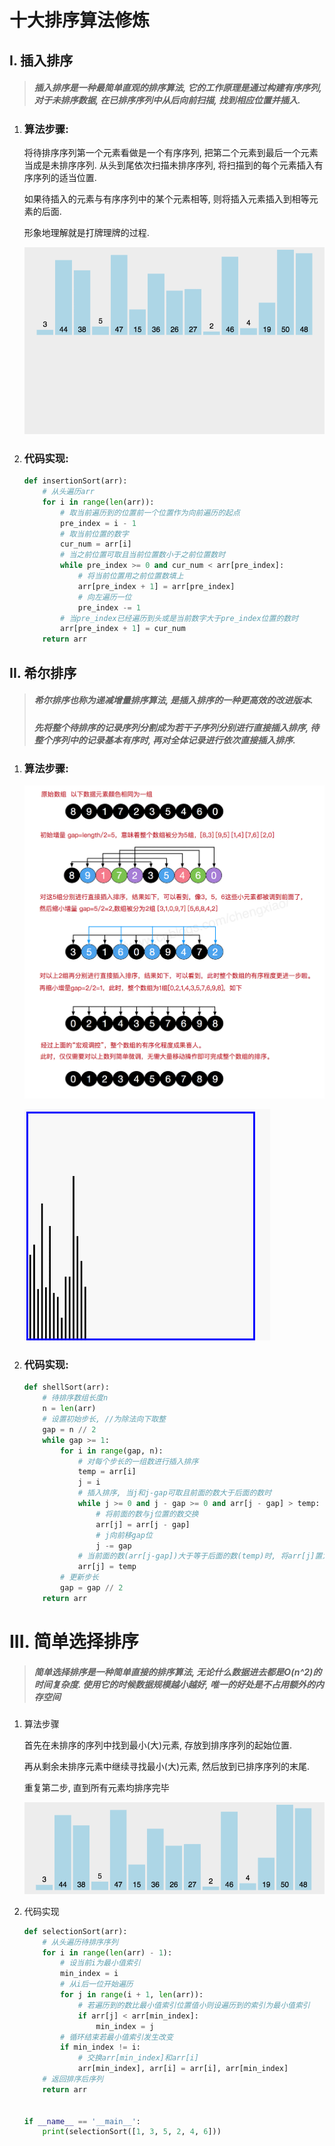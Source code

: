# 十大排序算法修炼

## I. 插入排序

> ##### 插入排序是一种最简单直观的排序算法, 它的工作原理是通过构建有序序列, 对于未排序数据, 在已排序序列中从后向前扫描, 找到相应位置并插入.

1. ### 算法步骤:

    将待排序序列第一个元素看做是一个有序序列, 把第二个元素到最后一个元素当成是未排序序列. 从头到尾依次扫描未排序序列, 将扫描到的每个元素插入有序序列的适当位置. 

    如果待插入的元素与有序序列中的某个元素相等, 则将插入元素插入到相等元素的后面.

    形象地理解就是打牌理牌的过程.

    ![img](imgs/insertionSort.gif)

2. ### 代码实现:

    ```python
    def insertionSort(arr):
        # 从头遍历arr
        for i in range(len(arr)):
            # 取当前遍历到的位置前一个位置作为向前遍历的起点
            pre_index = i - 1
            # 取当前位置的数字
            cur_num = arr[i]
            # 当之前位置可取且当前位置数小于之前位置数时
            while pre_index >= 0 and cur_num < arr[pre_index]:
                # 将当前位置用之前位置数填上
                arr[pre_index + 1] = arr[pre_index]
                # 向左遍历一位
                pre_index -= 1
            # 当pre_index已经遍历到头或是当前数字大于pre_index位置的数时
            arr[pre_index + 1] = cur_num
        return arr
    ```


## II. 希尔排序

> ##### 希尔排序也称为递减增量排序算法, 是插入排序的一种更高效的改进版本.
>
> ##### 先将整个待排序的记录序列分割成为若干子序列分别进行直接插入排序, 待整个序列中的记录基本有序时, 再对全体记录进行依次直接插入排序.

1. ### 算法步骤:

    ![1024555-20161128110416068-1421707828](imgs/1024555-20161128110416068-1421707828-2581271.png)

    ![shellsort](imgs/shellsort.gif)

2. ### 代码实现:

    ```python
    def shellSort(arr):
        # 待排序数组长度n
        n = len(arr)
        # 设置初始步长, //为除法向下取整
        gap = n // 2
        while gap >= 1:
            for i in range(gap, n):
                # 对每个步长的一组数进行插入排序
                temp = arr[i]
                j = i
                # 插入排序, 当j和j-gap可取且前面的数大于后面的数时
                while j >= 0 and j - gap >= 0 and arr[j - gap] > temp:
                    # 将前面的数与j位置的数交换
                    arr[j] = arr[j - gap]
                    # j向前移gap位
                    j -= gap
                # 当前面的数(arr[j-gap])大于等于后面的数(temp)时, 将arr[j]置为temp
                arr[j] = temp
            # 更新步长
            gap = gap // 2
        return arr
    ```


# III. 简单选择排序

> ##### 简单选择排序是一种简单直接的排序算法, 无论什么数据进去都是O(n^2)的时间复杂度. 使用它的时候数据规模越小越好, 唯一的好处是不占用额外的内存空间

1. 算法步骤

    首先在未排序的序列中找到最小(大)元素, 存放到排序序列的起始位置.

    再从剩余未排序元素中继续寻找最小(大)元素, 然后放到已排序序列的末尾.

    重复第二步, 直到所有元素均排序完毕

    ![img](imgs/selectionSort.gif)

2. 代码实现

    ```python
    def selectionSort(arr):
        # 从头遍历待排序序列
        for i in range(len(arr) - 1):
            # 设当前i为最小值索引
            min_index = i
            # 从i后一位开始遍历
            for j in range(i + 1, len(arr)):
                # 若遍历到的数比最小值索引位置值小则设遍历到的索引为最小值索引
                if arr[j] < arr[min_index]:
                    min_index = j
            # 循环结束若最小值索引发生改变
            if min_index != i:
                # 交换arr[min_index]和arr[i]
                arr[min_index], arr[i] = arr[i], arr[min_index]
        # 返回排序后序列
        return arr
    
    
    if __name__ == '__main__':
        print(selectionSort([1, 3, 5, 2, 4, 6]))
    ```

    